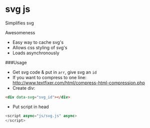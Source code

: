 svg js
=====

Simplifies svg

Awesomeness 
- Easy way to cache svg's
- Allows css styling of svg's
- Loads asynchronously


###Usage
- Get svg code & put in `arr`, give svg an `id`
- If you want to compress to one line: http://www.textfixer.com/html/compress-html-compression.php
- Create div: 
```html 
<div data-svg="svg_id"></div>
```
- Put script in head 
```js
<script async="js/svg.js" async>
</script>
```

